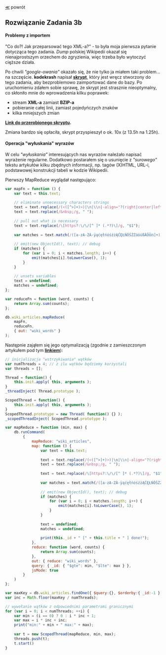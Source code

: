 ﻿[&#8810;](../exercise3.md) powrót

## Rozwiązanie <b>Zadania 3b</b>

#### Problemy z importem

"Co do?! Jak przeparsować tego XML-a?" - to była moja pierwsza pytanie dotycząca tego zadania.
<i>Dump</i> polskiej Wikipedii okazał się nienajprostszym orzechem do zgryzienia, więc trzeba było wytoczyć cięższe działa.

Po chwili <i>"google-owania"</i> okazało się, że nie tylko ja miałem taki problem... na szczęście.
<b>kodekrash</b> napisał <b>[skrypt](https://github.com/kodekrash/wikipedia.org-xmldump-mongodb)</b>, który jest wręcz stworzony do tego zadania, aby bezproblemowo zaimportować dane do bazy.
Po uruchomieniu zdałem sobie sprawę, że skrypt jest strasznie nieoptymalny, co skłoniło mnie do wprowadzenia kilku poprawek:
- stream <b>XML-a</b> zamiast <b>BZIP-a</b>
- pobieranie całej linii, zamiast pojedyńczych znaków
- kilka mniejszych zmian

<b>[Link do przerobionego skryptu](./resources/wikipedia.org-xmldump-mongodb.php).</b>

Zmiana bardzo się opłaciła, skrypt przyspieszył o ok. 10x (z 13.5h na 1.25h).

#### Operacja "wyłuskania" wyrazów

W celu <i>"wyłuskania"</i> interesujących nas wyrazów należało napisać wyrażenie regularne.
Dodatkowo postarałem się o usunięcie z <i>"surowego"</i> tekstu artykułów kilku zbędnych informacji, np. tagów (X)HTML, URL-i, podstawowej konstrukcji tabeli w kodzie Wikipedii.

Pierwszy MapReduce wyglądał następująco:
```javascript
var mapFn = function () {
	var text = this.text;
	
	// eliminate unnecessary characters strings
	text = text.replace(/(<([^>]+)>)|\n|\\n|-align="?(right|center|left)"?|class="?wikitable"?|style=".+"|url = http:\/\/.+ |Cytuj (książkę|stronę) \|/ig, "");
	text = text.replace(/&nbsp;/g, " ");
	
	// pull out what is necessary
	text = text.replace(/\[https?:\/\/[^ ]* (.*?)\]/g, "$1");
	
	var matches = text.match(/([a-zA-ZÀ-ÿąćęłńóśźżĄĆĘŁŃÓŚŹŻäöüßÄÖÜẞ]+)/g);
	
	// emit(new ObjectId(), text); // debug
	if (matches) {
		for (var i = 0; i < matches.length; i++) {
			emit(matches[i].toLowerCase(), 1);
		}
	}
	
	// unsets variables
	text = undefined;
	matches = undefined;
};

var reduceFn = function (word, counts) {
	return Array.sum(counts);
};

db.wiki_articles.mapReduce(
	mapFn,
	reduceFn,
	{ out: "wiki_words" }
);
```

Następnie zająłem się jego optymalizacją (zgodnie z zamieszczonym artykułem pod tym <b>[linkiem](http://edgystuff.tumblr.com/post/54709368492/how-to-speed-up-mongodb-map-reduce-by-20x)</b>):
```javascript
// inicjalizacja "wstrzykiwania" wątków
var numThreads = 4; // z ilu wątków będziemy korzystali
var threads = [];

Thread = function() {
	this.init.apply( this, arguments );
}
_threadInject( Thread.prototype );

ScopedThread = function() {
	this.init.apply( this, arguments );
}
ScopedThread.prototype = new Thread( function() {} );
_scopedThreadInject( ScopedThread.prototype );

var mapReduce = function (min, max) {
	db.runCommand(
		{
			mapReduce: "wiki_articles",
			map: function () {
				var text = this.text;
				
				text = text.replace(/(<([^>]+)>)|\n|\\n|-align="?(right|center|left)"?|class="?wikitable"?|style=".+"|url = http:\/\/.+ |Cytuj (książkę|stronę) \|/ig, "");
				text = text.replace(/&nbsp;/g, " ");
				
				text = text.replace(/\[https?:\/\/[^ ]* (.*?)\]/g, "$1");
				
				var matches = text.match(/([a-zA-ZÀ-ÿąćęłńóśźżĄĆĘŁŃÓŚŹŻäöüßÄÖÜẞ]+)/g);
				
				// emit(new ObjectId(), text); // debug
				if (matches) {
					for (var i = 0; i < matches.length; i++) {
						emit(matches[i].toLowerCase(), 1);
					}
				}
				
				text = undefined;
				matches = undefined;
				
				print(this._id + " [" + this.title + " ] done!");
			},
			reduce: function (word, counts) {
				return Array.sum(counts);
			},
			out: { reduce: "wiki_words" },
			query: { _id: { "$gte": min, "$lte": max } },
			jsMode: true 
		}
	)
};

var maxKey = db.wiki_articles.findOne({ $query:{}, $orderby:{ _id:-1 } })._id;
var inc = Math.floor(maxKey / numThreads);

// wywołanie wątków z odpowiednimi parametrami granicznymi
for (var i = 0; i < numThreads; ++i) {
	var min = (i == 0) ? 0 : i * inc + 1;
	var max = i * inc + inc;
    print("min:" + min + " max:" + max);
	
    var t = new ScopedThread(mapReduce, min, max);
    threads.push(t);
    t.start()
}
```